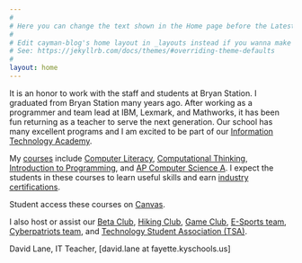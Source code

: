 ```yaml
---
#
# Here you can change the text shown in the Home page before the Latest Posts section.
#
# Edit cayman-blog's home layout in _layouts instead if you wanna make some changes
# See: https://jekyllrb.com/docs/themes/#overriding-theme-defaults
#
layout: home
---
```


It is an honor to work with the staff and students at Bryan Station. 
I graduated from Bryan Station many years ago. After working as a programmer 
and team lead at IBM, Lexmark, and Mathworks, it has been fun returning 
as a teacher to serve the next generation.
Our school has many excellent programs and I am excited to be part of our
<a href="https://bshs.fcps.net/academies/information-technology-academy">Information Technology Academy</a>.

My [courses](courses) include 
[Computer Literacy](complit),
[Computational Thinking](compthink),
[Introduction to Programming](introprog),
and [AP Computer Science A](csa). 
I expect the students in these courses to learn useful skills
and earn [industry certifications](certifications).

Student access these courses on [Canvas](http://fcps.net/canvas).

I also host or assist our [Beta Club](https://sites.google.com/stu.fayette.kyschools.us/bshsbeta/), [Hiking Club](https://bshs.fcps.net/students/clubs/hiking-club), [Game Club](https://bshs.fcps.net/students/clubs/game-club), [E-Sports team](https://www.playvs.com/high-school), [Cyberpatriots team](https://www.uscyberpatriot.org/), and [Technology Student Association (TSA)](https://tsaweb.org/tsa).

David Lane,
IT Teacher,
[david.lane at fayette.kyschools.us]
